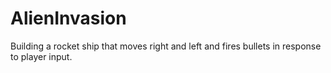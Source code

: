 # AlienInvasion
Building a rocket ship that moves right and left and fires bullets in response to player input.
